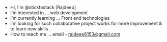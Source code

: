 -  Hi, I’m @sticktostack [Rajdeep]
-  I’m interested in ... web development 
-  I’m currently learning ... Front end technologies
-  I’m looking for such collaborative project works for more improvement & to learn new skills .
-   How to reach me ... email - rajdeep6153@gmail.com

<!---
sticktostack/sticktostack is a ✨ special ✨ repository because its `README.md` (this file) appears on your GitHub profile.
You can click the Preview link to take a look at your changes.
--->
